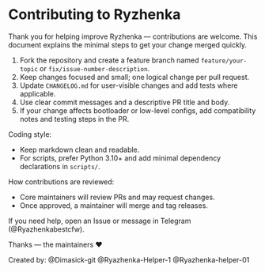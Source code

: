# Contributing to Ryzhenka

Thank you for helping improve Ryzhenka — contributions are welcome. This document explains the minimal steps to get your change merged quickly.

1. Fork the repository and create a feature branch named `feature/your-topic` or `fix/issue-number-description`.
2. Keep changes focused and small; one logical change per pull request.
3. Update `CHANGELOG.md` for user-visible changes and add tests where applicable.
4. Use clear commit messages and a descriptive PR title and body.
5. If your change affects bootloader or low-level configs, add compatibility notes and testing steps in the PR.

Coding style:
- Keep markdown clean and readable.
- For scripts, prefer Python 3.10+ and add minimal dependency declarations in `scripts/`.

How contributions are reviewed:
- Core maintainers will review PRs and may request changes.
- Once approved, a maintainer will merge and tag releases.

If you need help, open an Issue or message in Telegram (@Ryazhenkabestcfw).

Thanks — the maintainers ❤️

Created by:
@Dimasick-git 
@Ryazhenka-Helper-1 
@Ryazhenka-helper-01 
